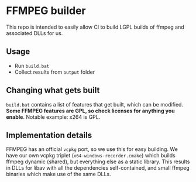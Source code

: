 # FFMPEG builder

This repo is intended to easily allow CI to build LGPL builds of ffmpeg and associated DLLs for us.

## Usage

- Run `build.bat`
- Collect results from `output` folder

## Changing what gets built

`build.bat` contains a list of features that get built, which can be modified. **Some FFMPEG features are GPL, so check licenses for anything you enable**. Notable example: x264 is GPL.

## Implementation details

FFMPEG has an official `vcpkg` port, so we use this for easy building. We have our own vcpkg triplet (`x64-windows-recorder.cmake`) which builds ffmpeg dynamic (shared), but everything else as a static library. This results in DLLs for libav with all the dependencies self-contained, and small ffmpeg binaries which make use of the same DLLs.